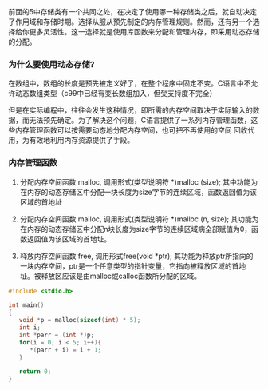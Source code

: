 
前面的5中存储类有一个共同之处，在决定了使用哪一种存储类之后，就自动决定了作用域和存储时期。选择从服从预先制定的内存管理规则。然而，还有另一个选择给你更多灵活性。这一选择就是使用库函数来分配和管理内存，即采用动态存储的分配。

### 为什么要使用动态存储?

在数组中，数组的长度是预先被定义好了，在整个程序中固定不变。C语言中不允许动态数组类型（c99中已经有变长数组加入，但受支持度不完全）

但是在实际编程中，往往会发生这种情况，即所需的内存空间取决于实际输入的数据，而无法预先确定。为了解决这个问题，C语言提供了一系列内存管理函数，这些内存管理函数可以按需要动态地分配内存空间，也可把不再使用的空间 回收代用，为有效地利用内存资源提供了手段。

### 内存管理函数

1) 分配内存空间函数 malloc, 调用形式(类型说明符 *)malloc (size); 
其中功能为在内存的动态存储区中分配一块长度为size字节的连续区域，函数返回值为该区域的首地址

2) 分配内存空间函数 malloc, 调用形式(类型说明符 *)malloc (n, size);
其功能为在内存的动态存储区中分配n块长度为size字节的连续区域病全部赋值为0，函数返回值为该区域的首地址。

3) 释放内存空间函数 free, 调用形式free(void *ptr);
其功能为释放ptr所指向的一块内存空间，ptr是一个任意类型的指针变量，它指向被释放区域的首地址。被释放区应该是由malloc或calloc函数所分配的区域。

```c
#include <stdio.h>

int main()
{
   void *p = malloc(sizeof(int) * 5);
   int i;
   int *parr = (int *)p;
   for(i = 0; i < 5; i++){
      *(parr + i) = i + 1;
   }

   return 0;
}
```
